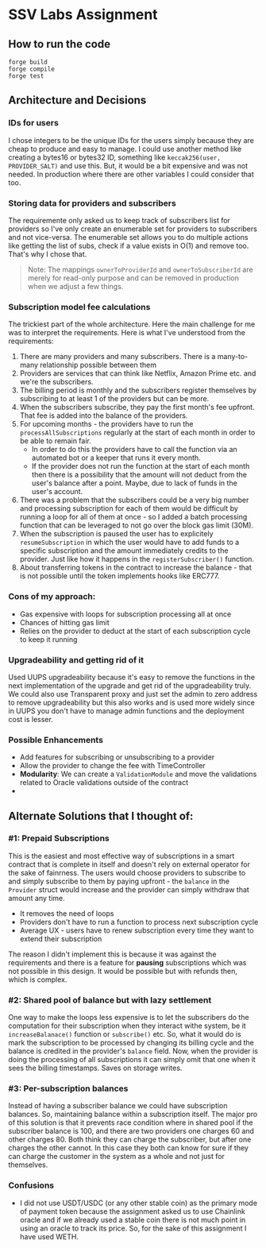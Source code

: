 # SSV Labs Assignment

## How to run the code
```
forge build
forge compile
forge test
```

## Architecture and Decisions

### IDs for users
I chose integers to be the unique IDs for the users simply because they are cheap to produce and easy to manage. I could use another method like creating a bytes16 or bytes32 ID, something like `keccak256(user, PROVIDER_SALT)` and use this. But, it would be a bit expensive and was not needed. In production where there are other variables I could consider that too.

### Storing data for providers and subscribers
The requiremente only asked us to keep track of subscribers list for providers so I've only create an enumerable set for providers to subscribers and not vice-versa. The enumerable set allows you to do multiple actions like getting the list of subs, check if a value exists in O(1) and remove too. That's why I chose that.

> Note: The mappings `ownerToProviderId` and `ownerToSubscriberId` are merely for read-only purpose and can be removed in production when we adjust a few things.

### Subscription model fee calculations

The trickiest part of the whole architecture. Here the main challenge for me was to interpret the requirements. Here is what I've understood from the requirements:

1. There are many providers and many subscribers. There is a many-to-many relationship possible between them
2. Providers are services that can think like Netflix, Amazon Prime etc. and we're the subscribers.
3. The billing period is monthly and the subscribers register themselves by subscribing to at least 1 of the providers but can be more.
4. When the subscribers subscribe, they pay the first month's fee upfront. That fee is added into the balance of the providers.
5. For upcoming months - the providers have to run the `processAllSubscriptions` regularly at the start of each month in order to be able to remain fair.
    - In order to do this the providers have to call the function via an automated bot or a keeper that runs it every month.
    - If the provider does not run the function at the start of each month then there is a possibility that the amount will not deduct from the user's balance after a point. Maybe, due to lack of funds in the user's account.
6. There was a problem that the subscribers could be a very big number and processing subscription for each of them would be difficult by running a loop for all of them at once - so I added a batch processing function that can be leveraged to not go over the block gas limit (30M).
7. When the subscription is paused the user has to explicitely `resumeSubscription` in which the user would have to add funds to a specific subscription and the amount immediately credits to the provider. Just like how it happens in the `registerSubscriber()` function.
8. About transferring tokens in the contract to increase the balance - that is not possible until the token implements hooks like ERC777.

### Cons of my approach:

- Gas expensive with loops for subscription processing all at once
- Chances of hitting gas limit
- Relies on the provider to deduct at the start of each subscription cycle to keep it running

### Upgradeability and getting rid of it
Used UUPS upgradeability because it's easy to remove the functions in the next implementation of the upgrade and get rid of the upgradeability truly. We could also use Transparent proxy and just set the admin to zero address to remove upgradeability but this also works and is used more widely since in UUPS you don't have to manage admin functions and the deployment cost is lesser.

### Possible Enhancements
- Add features for subscribing or unsubscribing to a provider
- Allow the provider to change the fee with TimeController
- **Modularity**: We can create a `ValidationModule` and move the validations related to Oracle validations outside of the contract
-

## Alternate Solutions that I thought of:
### #1: Prepaid Subscriptions

This is the easiest and most effective way of subscriptions in a smart contract that is complete in itself and doesn't rely on external operator for the sake of fainrness. The users would choose providers to subscribe to and simply subscribe to them by paying upfront - the `balance` in the `Provider` struct would increase and the provider can simply withdraw that amount any time.
- It removes the need of loops
- Providers don't have to run a function to process next subscription cycle
- Average UX - users have to renew subscription every time they want to extend their subscription

The reason I didn't implement this is because it was against the requirements and there is a feature for **pausing** subscriptions which was not possible in this design.
It would be possible but with refunds then, which is complex.

### #2: Shared pool of balance but with lazy settlement
One way to make the loops less expensive is to let the subscribers do the computation for their subscription when they interact withe system, be it `increaseBalanace()` function or `subscribe()` etc. So, what it would do is mark the subscription to be processed by changing its billing cycle and the balance is credited in the provider's `balance` field. Now, when the provider is doing the processing of all subscriptions it can simply omit that one when it sees the billing timestamps. Saves on storage writes.

### #3: Per-subscription balances
Instead of having a subscriber balance we could have subscription balances. So, maintaining balance within a subscription itself. The major pro of this solution is that it prevents race condition where in shared pool if the subscriber balance is 100, and there are two providers one charges 60 and other charges 80. Both think they can charge the subscriber, but after one charges the other cannot. In this case they both can know for sure if they can charge the customer in the system as a whole and not just for themselves.

### Confusions
- I did not use USDT/USDC (or any other stable coin) as the primary mode of payment token because the assignment asked us to use Chainlink oracle and if we already used a stable coin there is not much point in using an oracle to track its price. So, for the sake of this assignment I have used WETH.